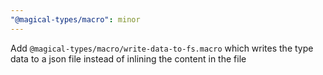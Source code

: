 ```yaml
---
"@magical-types/macro": minor
---
```


Add `@magical-types/macro/write-data-to-fs.macro` which writes the type data to a json file instead of inlining the content in the file

